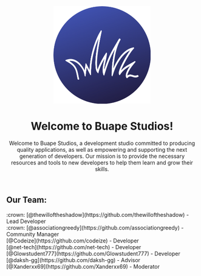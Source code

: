 <div align="center">
<img width="256" src="https://raw.githubusercontent.com/buape/.github/main/buape_circle.png" alt="Our Logo"></a>
<h1>Welcome to Buape Studios!</h1>

Welcome to Buape Studios, a development studio committed to producing quality applications, as well as empowering and supporting the next generation of developers. Our mission is to provide the necessary resources and tools to new developers to help them learn and grow their skills.
</div>
<br />
<h2>Our Team:</h2>
:crown: [@thewilloftheshadow](https://github.com/thewilloftheshadow) - Lead Developer<br />
:crown: [@associationgreedy](https://github.com/associationgreedy) - Community Manager<br />
[@Codeize](https://github.com/codeize) - Developer<br />
[@net-tech](https://github.com/net-tech) - Developer<br />
[@Glowstudent777](https://github.com/Glowstudent777) - Developer<br />
[@daksh-gg](https://github.com/daksh-gg) - Advisor<br />
[@Xanderxx69](https://github.com/Xanderxx69) - Moderator<br />

